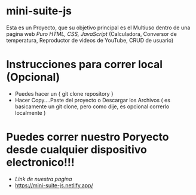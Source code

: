 # mini-suite-js

Esta es un Proyecto, que su objetivo principal es el Multiuso dentro de una pagina web *Puro HTML, CSS, JavaScript* (Calculadora, Conversor de temperatura, Reproductor de videos de YouTube, CRUD de usuario)

# Instrucciones para correr local (Opcional) 

* Puedes hacer un { git clone repository }
* Hacer Copy....Paste del proyecto o Descargar los Archivos ( es basicamente un git clone, pero como dije, es opcional correrlo localmente )

# Puedes correr nuestro Poryecto desde cualquier dispositivo electronico!!!

* *Link de nuestra pagina*
* https://mini-suite-js.netlify.app/
